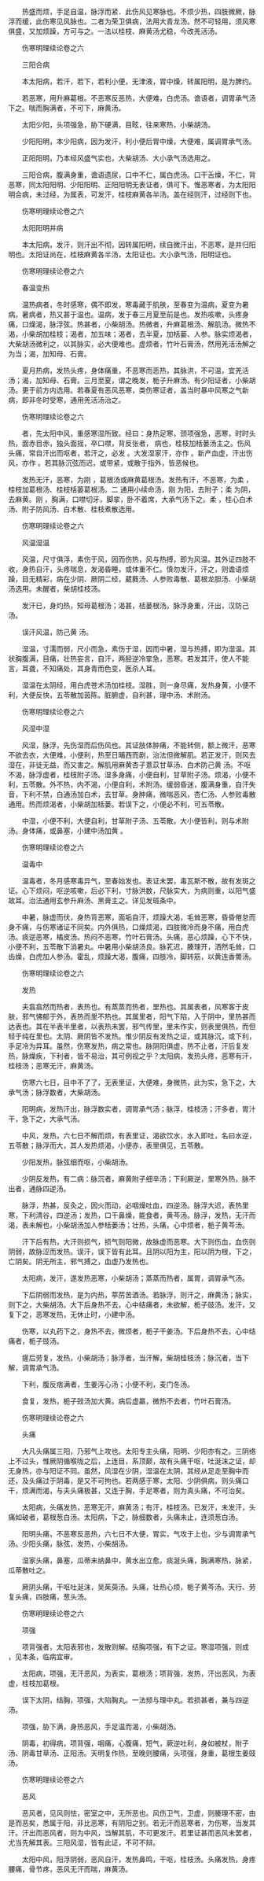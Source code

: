 <!-- { "loadSidebar": true } -->
　　热盛而烦，手足自温，脉浮而紧．此伤风见寒脉也。不烦少热，四肢微厥，脉浮而缓，此伤寒见风脉也。二者为荣卫俱病，法用大青龙汤。然不可轻用，须风寒俱盛，又加烦躁，方可与之。一法以桂枝、麻黄汤尤稳，今改羌活汤。

　　伤寒明理续论卷之六

　　三阳合病

　　本太阳病，若汗，若下，若利小便，无津液，胃中燥，转属阳明，是为脾约。

　　若恶寒，用升麻葛根。不恶寒反恶热，大便难，白虎汤。谵语者，调胃承气汤下之。喘而胸满者，不可下，麻黄汤。

　　太阳少阳，头项强急，胁下硬满，目眩，往来寒热，小柴胡汤。

　　少阳阳明，本少阳病，因为发汗，利小便后胃中燥，大便难，属调胃承气汤。

　　正阳阳明，乃本经风盛气实也，大柴胡汤、大小承气汤选用之。

　　三阳合病，腹满身重，谵语遗尿，口中不仁，属白虎汤。口干舌燥，不仁，背恶寒，同太阳阳明、少阳阳明、正阳阳明无表证者，俱可下。惟恶寒者，为太阳阳明合病，未过经，为属表，可发汗，桂枝麻黄各半汤。盖在经则汗，过经则下也。

　　伤寒明理续论卷之六

　　太阳阳明并病

　　本太阳病，发汗，则汗出不彻，因转属阳明，续自微汗出，不恶寒，是并归阳明也。太阳证尚在，桂枝麻黄各半汤，太阳证也。大小承气汤，阳明证也。

　　伤寒明理续论卷之六

　　春温变热

　　温热病者，冬时感寒，偶不即发，寒毒藏于肌肤，至春变为温病，夏变为暑病。暑病者，热又甚于温也。温病，发于春三月夏至前是也。发热咳嗽，头疼身痛，口燥渴，脉浮弦。热甚者，小柴胡汤。热微者，升麻葛根汤、解肌汤。微热不渴，小柴胡加桂枝；渴者，加五味；渴者，去半夏，加栝蒌、人参。脉实烦渴者，大柴胡汤微利之，以其脉实，必大便难也。虚烦者，竹叶石膏汤，然用羌活汤解之为当；渴，加知母、石膏。

　　夏月热病，发热头疼，身体痛重，不恶寒而恶热，其脉洪，不可温，宜羌活汤；渴，加知母、石膏。三月至夏，谓之晚发，栀子升麻汤。有少阳证者，小柴胡汤。更于前方内选用。若春夏有恶风恶寒，类伤寒证者，盖当时暴中风寒之气新病，即非冬时受寒，通用羌活汤治之。

　　伤寒明理续论卷之六

　　者，先太阳中风，重感寒湿所致。经曰：身热足寒，颈项强急，恶寒，时时头热，面赤目赤，独头面摇，卒口噤，背反张者， 病也，桂枝加栝蒌汤主之。伤风头痛，常自汗出而呕者，若汗之，必发 。大发湿家汗，亦作 。新产血虚，汗出伤风，亦作 。若其脉沉弦而迟，或带紧，或散于指外，皆恶候也。

　　发热无汗，恶寒，为刚 ，葛根汤或麻黄葛根汤。发热有汗，不恶寒，为柔 ，桂枝加葛根汤、桂枝栝蒌葛根汤。二 通用小续命汤，刚 为阳，去附子；柔 为阴，去麻黄。刚 ，胸满，口噤切牙，脚挛，卧不着席，大承气汤下之。柔 ，桂心白术汤、附子防风汤、白术散、桂枝煮散选用。

　　伤寒明理续论卷之六

　　风温湿温

　　风温，尺寸俱浮，素伤于风，因而伤热，风与热搏，即为风温。其外证四肢不收，身热自汗，头疼喘息，发渴昏睡，或体重不仁。慎勿发汗，汗之，则谵语烦躁，目无精彩，病在少阴、厥阴二经，葳蕤汤、人参败毒散、葛根龙胆汤、小柴胡汤选用。未醒者，柴胡桂枝汤。

　　发汗已，身灼热，知母葛根汤；渴甚，栝蒌根汤。脉浮身重，汗出，汉防己汤。

　　误汗风温，防己黄 汤。

　　湿温，寸濡而弱，尺小而急，素伤于湿，因而中暑，湿与热搏，即为湿温。其状胸腹满，目痛，壮热妄言，自汗，两胫逆冷挛急，恶寒。若发其汗，使人不能言，耳聋，不知痛处，其身青而色变，医杀人耳。

　　湿温在太阴经，用白虎苍术汤加桂枝。湿胜，则一身尽痛，发热身黄，小便不利，大便反快，五苓散加茵陈。脏腑虚，自利甚，理中汤、术附汤。

　　伤寒明理续论卷之六

　　风湿中湿

　　风湿，脉浮，先伤湿而后伤风也。其证肢体肿痛，不能转侧，额上微汗，恶寒不欲去衣，大便难，小便利，热至日晡西而剧，治法但微解肌。若正发汗，则风去湿在，非徒无益，而又害之。解肌用麻黄杏子薏苡甘草汤、白术防己黄 汤。不呕不渴，脉浮虚者，桂枝附子汤。湿多身痛，小便自利，甘草附子汤。烦渴，小便不利，五苓散。外不热，内不渴，小便自利，术附汤。缓弱昏迷，腹满身重，自汗失音，下利不禁，白通汤加白术，去甘草。身肿痛，微喘恶风，杏仁汤、人参败毒散通用。热而烦渴者，小柴胡加栝蒌。若误下之，小便必不利，可五苓散。

　　中湿，小便不利，大便自利，甘草附子汤、五苓散。大小便皆利，则与术附汤。身体痛，或鼻塞，小建中汤加黄 。

　　伤寒明理续论卷之六

　　温毒中

　　温毒者，冬月感寒毒异气，至春始发也。表证未罢，毒瓦斯不散，故有发斑之证。心下烦闷，呕逆咳嗽，后必下利，寸脉洪数，尺脉实大，为病则重，以阳气盛故耳。治法通用玄参升麻汤、黑膏主之。详见发斑条中。

　　中暑，脉虚而伏，身热背恶寒，面垢自汗，烦躁大渴，毛耸恶寒，昏昏倦怠而身不痛，与伤寒诸证不同矣。内外俱热，口燥烦渴，四肢微冷而身不痛，用白虎汤。痰逆恶寒，橘皮汤。热闷不恶寒，竹叶石膏汤。头痛，恶心烦躁，心下不快，小便不利，五苓散下消暑丸。中暑用小柴胡汤良。脉芤迟，腠理开，洒然毛耸，口齿燥，白虎加人参汤。霍乱，烦躁大渴，腹痛，四肢冷，脚转筋，以黄连香薷汤。

　　伤寒明理续论卷之六

　　发热

　　夫翕翕然而热者，表热也。有蒸蒸而热者，里热也。其属表者，风寒客于皮肤，邪气怫郁于外，表热而里不热也。其属里者，阳气下陷，入于阴中，里热甚而达表也。其在半表半里者，以表热未罢，邪气传里，里未作实，则表里俱热，而但轻于纯在里也。太阴、厥阴皆不发热。惟少阴反有发热之证，或其脉沉，或下利，手足冷为异耳。虽然，伤寒发热，病之常也。脉阴阳俱虚，热不止者，汗后复发热，脉燥疾，下利者，皆不易治，其可例视之乎？太阳病，发热头疼，恶寒有汗，桂枝汤；恶寒无汗，麻黄汤。

　　伤寒六七日，目中不了了，无表里证，大便难，身微热，此为实，急下之，大承气汤；脉浮数者，大柴胡汤。

　　阳明病，发热汗出，脉浮数实者，调胃承气汤；脉浮，桂枝汤；汗多者，胃汁干，急下之，大承气汤。

　　中风，发热，六七日不解而烦，有表里证，渴欲饮水，水入即吐，名曰水逆，五苓散；脉浮而大，其人发热烦渴，小便赤，表里俱见，五苓散。

　　少阳发热，脉弦细而呕，小柴胡汤。

　　少阴反发热，有二病：脉沉者，麻黄附子细辛汤；下利厥逆，里寒外热，脉不出者，通脉四逆汤。

　　脉浮，热甚，反灸之，因火而动，必咽燥吐血，四逆汤。脉浮大迟，表热里寒，下利清谷，四逆汤；发热，口干鼻燥，能食者，黄芩汤。脉浮，发热，无汗而渴，表未解也，小柴胡汤加人参栝蒌汤；壮热，头痛，心中烦者，栀子黄芩汤。

　　汗下后有热，大汗则损气，损气则阳微，故脉虚而恶寒。大下则伤血，血伤则阴弱，故脉涩而发热。误汗，误下皆有此耳。且阴以阳为主，阳以阴为根，下之，亡阴矣。阴无所主，邪气搏之，血虚乃发热也。

　　太阳病，发汗，遂发热恶寒，小柴胡汤；蒸蒸而热者，属胃，调胃承气汤。

　　下后阴弱而发热，是为内热，葶苈苦酒汤。若脉浮，则汗之，麻黄汤；脉实，则下之，大柴胡汤。大下后身热不去，心中结痛者，未欲解，栀子豉汤。发汗，又复下之，恶寒发热，无休止时，小建中汤。

　　伤寒，以丸药下之，身热不去，微烦者，栀子干姜汤。下后身热不去，心中结痛者，栀子豉汤。

　　瘥后劳复，发热，小柴胡汤；脉浮者，当汗解，柴胡桂枝汤；脉沉者，当下解，调胃承气汤。

　　下利，腹反痞满者，生姜泻心汤；小便不利，麦门冬汤。

　　食复，发热，栀子豉汤加大黄。病后虚羸，微热不去者，竹叶石膏汤。

　　伤寒明理续论卷之六

　　头痛

　　大凡头痛属三阳，乃邪气上攻也。太阳专主头痛，阳明、少阳亦有之。三阴络上不过头，惟厥阴循喉咙之后，上连目，系顶巅，故有头痛干呕，吐涎沫之证，却无身热，亦与阳证不同。虽然，风湿在少阴，湿温在太阴，其经从足走至胸中而还，及头痛过于阴毒，是又不可拘也。若两感于寒，太阳、少阴俱病，则头痛口干，烦满而渴，与夫头痛极甚，又连于胸，手足寒者，则为真头痛，不可治矣。

　　太阳病，头痛发热，恶寒无汗，麻黄汤；有汗，桂枝汤。已发汗，未发汗，头痛如破者，葛根葱白汤。太阳病，下之，脉细数者，头痛未止，连须葱白汤。

　　阳明头痛，不恶寒反恶热，六七日不大便，胃实，气攻于上也，少与调胃承气汤。少阳头痛，脉弦，发热，小柴胡汤。

　　湿家头痛，鼻塞，瓜蒂末纳鼻中，黄水出立愈。痰涎头痛，胸满寒热，脉紧，瓜蒂散吐之。

　　厥阴头痛，干呕吐涎沫，吴茱萸汤。头痛，壮热心烦，栀子黄芩汤。天行、劳复头痛，四肢痛，葱头汤。

　　伤寒明理续论卷之六

　　项强

　　项背强者，太阳表邪也，发散则解。结胸项强，有下之证。寒湿项强，则成 ，见本条，临病宜审。

　　太阳病，项强，无汗恶风，为表实，葛根汤；项背强，发热，汗出恶风，为表虚，桂枝加葛根。

　　误下太阴，结胸，项强，大陷胸丸。一法频与理中丸。若损甚者，兼与四逆汤。

　　项强，胁下满，身热恶风，手足温而渴，小柴胡汤。

　　阴毒，初得病，项背强，咽痛，心腹痛，短气，厥逆吐利，身如被杖，附子汤、阴毒甘草汤、正阳汤。天明复作热，至晚则腰痛，头项强，身重，葛根生姜豉汤。

　　伤寒明理续论卷之六

　　恶风

　　恶风者，见风则怯，密室之中，无所恶也。风伤卫气，卫虚，则腠理不密，由是而恶矣，悉属于阳，非比恶寒，有阴阳之别。若无汗而恶寒者，为伤寒，当发其汗。汗出而恶风者，则为中风，当解其肌，不可更发汗。若里证甚而恶风未罢者，尤当先解其表。三阳风湿，皆有此证，不可不辩。

　　太阳中风，阳浮阴弱，恶风自汗，发热鼻鸣，干呕，桂枝汤。头痛发热，身疼腰痛，骨节疼，恶风无汗而喘，麻黄汤。

